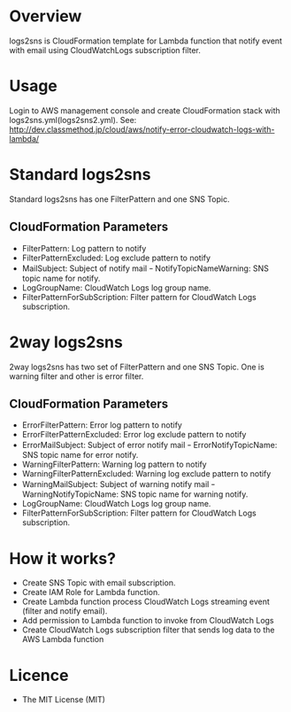 # Overview
logs2sns is CloudFormation template for Lambda function 
that notify event with email using CloudWatchLogs subscription filter.

# Usage
Login to AWS management console and create CloudFormation stack with logs2sns.yml(logs2sns2.yml).
See: http://dev.classmethod.jp/cloud/aws/notify-error-cloudwatch-logs-with-lambda/ 

# Standard logs2sns
Standard logs2sns has one FilterPattern and one SNS Topic.

## CloudFormation Parameters
- FilterPattern: Log pattern to notify
- FilterPatternExcluded: Log exclude pattern to notify
- MailSubject: Subject of notify mail
ｰ NotifyTopicNameWarning: SNS topic name for notify.
- LogGroupName: CloudWatch Logs log group name.
- FilterPatternForSubScription: Filter pattern for CloudWatch Logs subscription.

# 2way logs2sns
2way logs2sns has two set of FilterPattern and one SNS Topic.
One is warning filter and other is error filter.

## CloudFormation Parameters
- ErrorFilterPattern: Error log pattern to notify
- ErrorFilterPatternExcluded: Error log exclude pattern to notify
- ErrorMailSubject: Subject of error notify mail
ｰ ErrorNotifyTopicName: SNS topic name for error notify.
- WarningFilterPattern: Warning log pattern to notify
- WarningFilterPatternExcluded: Warning log exclude pattern to notify
- WarningMailSubject: Subject of warning notify mail
ｰ WarningNotifyTopicName: SNS topic name for warning notify.
- LogGroupName: CloudWatch Logs log group name.
- FilterPatternForSubScription: Filter pattern for CloudWatch Logs subscription.

# How it works?
- Create SNS Topic with email subscription.
- Create IAM Role for Lambda function.
- Create Lambda function process CloudWatch Logs streaming event (filter and notify email).
- Add permission to Lambda function to invoke from CloudWatch Logs
- Create CloudWatch Logs subscription filter that sends log data to the AWS Lambda function

# Licence
- The MIT License (MIT)
